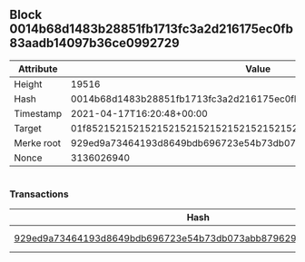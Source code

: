 ## Block 0014b68d1483b28851fb1713fc3a2d216175ec0fb83aadb14097b36ce0992729

Attribute | Value
--- | ---
Height | 19516
Hash | 0014b68d1483b28851fb1713fc3a2d216175ec0fb83aadb14097b36ce0992729
Timestamp | 2021-04-17T16:20:48+00:00
Target | 01f8521521521521521521521521521521521521521521521521521521521521
Merke root | 929ed9a73464193d8649bdb696723e54b73db073abb879629d3deebd14926396
Nonce | 3136026940

```

```

### Transactions

Hash | Amount
--- | ---
[929ed9a73464193d8649bdb696723e54b73db073abb879629d3deebd14926396](929ed9a73464193d8649bdb696723e54b73db073abb879629d3deebd14926396.md) | 10.00000000 SKEPTI 
